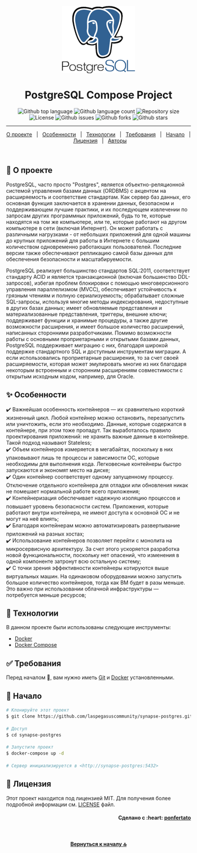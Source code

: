 <div align="center" id="top"> 
  <img src="./.github/app.png" alt="PostgreSQL Logo" />
</div>

<h1 align="center">PostgreSQL Compose Project</h1>

<p align="center">
  <img alt="Github top language" src="https://img.shields.io/github/languages/top/laspegasuscommunity/postgres?color=56BEB8">
  <img alt="Github language count" src="https://img.shields.io/github/languages/count/laspegasuscommunity/postgres?color=56BEB8">
  <img alt="Repository size" src="https://img.shields.io/github/repo-size/laspegasuscommunity/postgres?color=56BEB8">
  <img alt="License" src="https://img.shields.io/github/license/laspegasuscommunity/postgres?color=56BEB8">
  <img alt="Github issues" src="https://img.shields.io/github/issues/laspegasuscommunity/postgres?color=56BEB8" />
  <img alt="Github forks" src="https://img.shields.io/github/forks/laspegasuscommunity/postgres?color=56BEB8" />
  <img alt="Github stars" src="https://img.shields.io/github/stars/laspegasuscommunity/postgres?color=56BEB8" />
</p>

<hr>

<p align="center">
  <a href="#dart-о-проекте">О проекте</a> &#xa0; | &#xa0;
  <a href="#sparkles-особенности">Особенности</a> &#xa0; | &#xa0;
  <a href="#rocket-технологии">Технологии</a> &#xa0; | &#xa0;
  <a href="#white_check_mark-требования">Требования</a> &#xa0; | &#xa0;
  <a href="#checkered_flag-начало">Начало</a> &#xa0; | &#xa0;
  <a href="#memo-лицензия">Лицензия</a> &#xa0; | &#xa0;
  <a href="https://github.com/orgs/laspegasuscommunity/people" target="_blank">Авторы</a>
</p>

<br>

## :dart: О проекте ##

PostgreSQL, часто просто "Postgres", является объектно-реляционной системой управления базами данных (ORDBMS) с акцентом на расширяемость и соответствие стандартам. Как сервер баз данных, его основная функция заключается в хранении данных, безопасном и поддерживающем лучшие практики, и их последующем извлечении по запросам других программных приложений, будь то те, которые находятся на том же компьютере, или те, которые работают на другом компьютере в сети (включая Интернет). Он может работать с различными нагрузками - от небольших приложений для одной машины до крупных приложений для работы в Интернете с большим количеством одновременно работающих пользователей. Последние версии также обеспечивают репликацию самой базы данных для обеспечения безопасности и масштабируемости.

PostgreSQL реализует большинство стандартов SQL:2011, соответствует стандарту ACID и является транзакционной (включая большинство DDL-запросов), избегая проблем блокировки с помощью многоверсионного управления параллелизмом (MVCC), обеспечивает устойчивость к грязным чтениям и полную сериализуемость; обрабатывает сложные SQL-запросы, используя многие методы индексирования, недоступные в других базах данных; имеет обновляемые представления и материализованные представления, триггеры, внешние ключи; поддерживает функции и хранимые процедуры, а также другие возможности расширения, и имеет большое количество расширений, написанных сторонними разработчиками. Помимо возможности работы с основными проприетарными и открытыми базами данных, PostgreSQL поддерживает миграцию с них, благодаря широкой поддержке стандартного SQL и доступным инструментам миграции. А если использовались проприетарные расширения, то за счет своей расширяемости, которая может эмулировать многие из них благодаря некоторым встроенным и сторонним расширениям совместимости с открытым исходным кодом, например, для Oracle.

## :sparkles: Особенности ##

:heavy_check_mark: Важнейшая особенность контейнеров — их сравнительно короткий жизненный цикл. Любой контейнер можно остановить, перезапустить или уничтожить, если это необходимо. Данные, которые содержатся в контейнере, при этом тоже пропадут. Так выработалось правило проектирования приложений: не хранить важные данные в контейнере. Такой подход называют Stateless;\
:heavy_check_mark: Объем контейнеров измеряется в мегабайтах, поскольку в них упаковывают лишь те процессы и зависимости ОС, которые необходимы для выполнения кода. Легковесные контейнеры быстро запускаются и экономят место на диске;\
:heavy_check_mark: Один контейнер соответствует одному запущенному процессу. Отключение отдельного контейнера для отладки или обновления никак не помешает нормальной работе всего приложения;\
:heavy_check_mark: Контейнеризация обеспечивает надежную изоляцию процессов и повышает уровень безопасности систем. Приложения, которые работают внутри контейнера, не имеют доступа к основной ОС и не могут на неё влиять;\
:heavy_check_mark: Благодаря контейнерам можно автоматизировать развертывание приложений на разных хостах;\
:heavy_check_mark: Использование контейнеров позволяет перейти с монолита на микросервисную архитектуру. За счет этого ускоряется разработка новой функциональности, поскольку нет опасений, что изменения в одной компоненте затронут всю остальную систему;\
:heavy_check_mark: С точки зрения эффективности контейнеры котируются выше виртуальных машин. На одинаковом оборудовании можно запустить большое количество контейнеров, тогда как ВМ будет в разы меньше. Это важно при использовании облачной инфраструктуры — потребуется меньше ресурсов;

## :rocket: Технологии ##

В данном проекте были использованы следующие инструменты:

- [Docker](https://www.docker.com/)
- [Docker Compose](https://docs.docker.com/compose/)

## :white_check_mark: Требования ##

Перед началом :checkered_flag:, вам нужно иметь [Git](https://git-scm.com) и [Docker](https://www.docker.com/) установленными.

## :checkered_flag: Начало ##

```bash
# Клонируйте этот проект
$ git clone https://github.com/laspegasuscommunity/synapse-postgres.git

# Доступ
$ cd synapse-postgres

# Запустите проект
$ docker-compose up -d

# Сервер инициализируется в <http://synapse-postgres:5432>
```

## :memo: Лицензия ##

Этот проект находится под лицензией MIT. Для получения более подробной информации см. [LICENSE](LICENSE) файл.

<h4 align="right"> 
	Сделано с :heart: <a href="https://github.com/orgs/laspegasuscommunity/people/ponfertato" target="_blank">ponfertato</a>
</h4> 

&#xa0;

<h4 align="center"> 
	<a href="#top">Вернуться к началу 🔝</a>
</h4> 